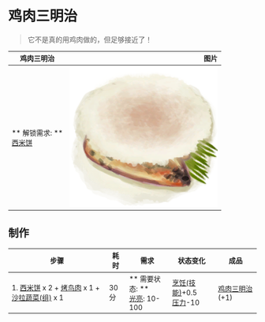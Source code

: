 # 鸡肉三明治  
> 它不是真的用鸡肉做的，但足够接近了！  
  
  鸡肉三明治  |   图片   
 ----  |  ----:   
 ** 解锁需求: **<br>[西米饼](SagoFlatbread.md)  |  <img decoding="async" src="Sprite/ChickenSandwitch.png" href="a.md" style="max-width:300px;max-height:300px;">   
  
## 制作  
步骤  |  耗时  |  需求  |  状态变化  |  成品  
----  |  ----  |  ----  |  ----  |  ----  
1. [西米饼](SagoFlatbread.md) x 2 + [烤鸟肉](BirdMeatCooked.md) x 1 + [沙拉蔬菜(组)](GpTag_SaladGreens.md) x 1  |  30分  |  ** 需要状态: **<br>[光亮](Light.md): 10-100  |  [烹饪(技能)](Skill_Cooking.md)+0.5<br>[压力](Stress.md)-10  |  [鸡肉三明治](ChickenSandwich.md)(+1)  
